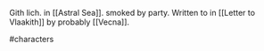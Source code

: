 Gith lich. 
in [[Astral Sea]].
smoked by party.
Written to in [[Letter to Vlaakith]] by probably [[Vecna]].

#characters